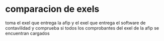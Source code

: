 # comparacion de exels
 toma el exel que entrega la afip y el exel que entrega el software de contavilidad y comprueba si todos los comprobantes del exel de la afip se encuentran cargados
